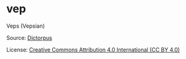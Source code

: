 # vep
Veps (Vepsian)

Source: [Dictorpus](http://dictorpus.krc.karelia.ru/en)

License: [Creative Commons Attribution 4.0 International (CC BY 4.0)
](https://creativecommons.org/licenses/by/4.0/)
